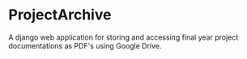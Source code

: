 # ProjectArchive
A django web application for storing and accessing final year project documentations as PDF's using Google Drive.
